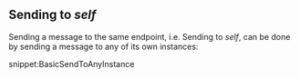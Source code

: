 ## Sending to *self*

Sending a message to the same endpoint, i.e. Sending to *self*, can be done by sending a message to any of its own instances:

snippet:BasicSendToAnyInstance
